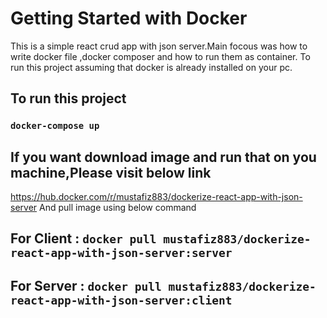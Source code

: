 # Getting Started with Docker

This is a simple react crud app with json server.Main focous was how to write docker file ,docker composer and how to run them as container.
To run this project assuming that docker is already installed on your pc.

## To run this project
### ` docker-compose up `

## If you want download image and run that on you machine,Please visit below link
 https://hub.docker.com/r/mustafiz883/dockerize-react-app-with-json-server 
 And pull image using below command

 ## For Client : `docker pull mustafiz883/dockerize-react-app-with-json-server:server`

 ## For Server : `docker pull mustafiz883/dockerize-react-app-with-json-server:client`



